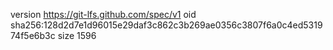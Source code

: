 version https://git-lfs.github.com/spec/v1
oid sha256:128d2d7e1d96015e29daf3c862c3b269ae0356c3807f6a0c4ed531974f5e6b3c
size 1596
